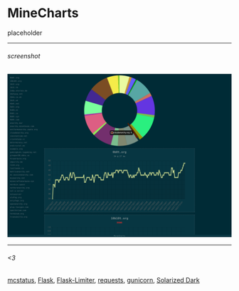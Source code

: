 # MineCharts

placeholder

---

###### screenshot

[![screenshot](.github/screenshot.png)](https://stats.neckbeard.cc/)

---

###### <3

[mcstatus](https://github.com/Dinnerbone/mcstatus),
[Flask](https://flask.palletsprojects.com/),
[Flask-Limiter](https://flask-limiter.readthedocs.io/),
[requests](https://docs.python-requests.org/en/master/index.html),
[gunicorn](https://gunicorn.org/),
[Solarized Dark](https://ethanschoonover.com/solarized/)
